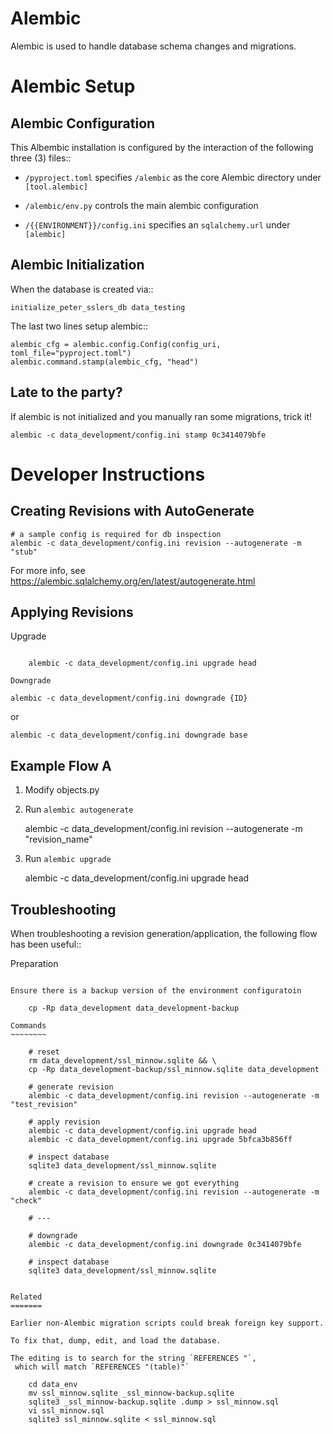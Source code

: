 Alembic
=======

Alembic is used to handle database schema changes and migrations.


Alembic Setup
=============


Alembic Configuration
---------------------

This Albembic installation is configured by the interaction of the following
three (3) files::

* `/pyproject.toml` specifies `/alembic` as the core Alembic directory under `[tool.alembic]`

* `/alembic/env.py` controls the main alembic configuration

* `/{{ENVIRONMENT}}/config.ini` specifies an `sqlalchemy.url` under `[alembic]`



Alembic Initialization
----------------------

When the database is created via::

    initialize_peter_sslers_db data_testing

The last two lines setup alembic::    
        
    alembic_cfg = alembic.config.Config(config_uri, toml_file="pyproject.toml")
    alembic.command.stamp(alembic_cfg, "head")


Late to the party?
------------------

If alembic is not initialized and you manually ran some migrations, trick it!

    alembic -c data_development/config.ini stamp 0c3414079bfe  



Developer Instructions
======================

Creating Revisions with AutoGenerate
------------------------------------

    # a sample config is required for db inspection
    alembic -c data_development/config.ini revision --autogenerate -m "stub"    

For more info, see https://alembic.sqlalchemy.org/en/latest/autogenerate.html


Applying Revisions
------------------


Upgrade
~~~~~~~

    alembic -c data_development/config.ini upgrade head

Downgrade
~~~~~~~~~

    alembic -c data_development/config.ini downgrade {ID}

or

    alembic -c data_development/config.ini downgrade base
    

Example Flow A
--------------

1. Modify objects.py

2. Run `alembic autogenerate`
    
    alembic -c data_development/config.ini revision --autogenerate -m "revision_name"

3. Run `alembic upgrade`

    alembic -c data_development/config.ini upgrade head


Troubleshooting
--------------

When troubleshooting a revision generation/application, the following flow has
been useful::

Preparation
~~~~~~~~~~~

Ensure there is a backup version of the environment configuratoin

    cp -Rp data_development data_development-backup

Commands
~~~~~~~~

    # reset
    rm data_development/ssl_minnow.sqlite && \
    cp -Rp data_development-backup/ssl_minnow.sqlite data_development

    # generate revision
    alembic -c data_development/config.ini revision --autogenerate -m "test_revision"

    # apply revision
    alembic -c data_development/config.ini upgrade head
    alembic -c data_development/config.ini upgrade 5bfca3b856ff
    
    # inspect database
    sqlite3 data_development/ssl_minnow.sqlite
    
    # create a revision to ensure we got everything
    alembic -c data_development/config.ini revision --autogenerate -m "check"
    
    # ---

    # downgrade
    alembic -c data_development/config.ini downgrade 0c3414079bfe

    # inspect database
    sqlite3 data_development/ssl_minnow.sqlite


Related
=======

Earlier non-Alembic migration scripts could break foreign key support.

To fix that, dump, edit, and load the database.

The editing is to search for the string `REFERENCES "`,
 which will match `REFERENCES "(table)"`

    cd data_env
    mv ssl_minnow.sqlite _ssl_minnow-backup.sqlite
    sqlite3 _ssl_minnow-backup.sqlite .dump > ssl_minnow.sql
    vi ssl_minnow.sql
    sqlite3 ssl_minnow.sqlite < ssl_minnow.sql





















